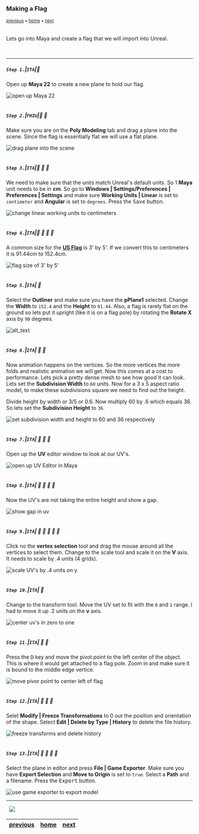 <img src="https://via.placeholder.com/1000x4/45D7CA/45D7CA" alt="drawing" height="4px"/>

### Making a Flag

<sub>[previous](../) • [home](../README.md#user-content-ue4-animated-flag) • [next](../)</sub>

<img src="https://via.placeholder.com/1000x4/45D7CA/45D7CA" alt="drawing" height="4px"/>

Lets go into Maya and create a flag that we will import into Unreal.

<br>

---


##### `Step 1.`\|`ITA`|:small_blue_diamond:

Open up **Maya 22** to create a new plane to hold our flag. 

![open up Maya 22](images/openUpMaya.png)

<img src="https://via.placeholder.com/500x2/45D7CA/45D7CA" alt="drawing" height="2px" alt = ""/>

##### `Step 2.`\|`FHIU`|:small_blue_diamond: :small_blue_diamond: 

Make sure you are on the **Poly Modeling** tab and drag a plane into the scene.  Since the flag is essentially flat we will use a flat plane.

![drag plane into the scene](images/dragPlane.png)

<img src="https://via.placeholder.com/500x2/45D7CA/45D7CA" alt="drawing" height="2px" alt = ""/>

##### `Step 3.`\|`ITA`|:small_blue_diamond: :small_blue_diamond: :small_blue_diamond:

We need to make sure that the units match Unreal's default units.  So 1 **Maya** unit needs to be in **cm**.  So go to **Windows | Settings/Preferences | Preferences | Settings** and make sure **Working Units | Linear** is set to `centimeter` and **Angular** is set to `degrees`. Press the <kbd>Save</kbd> button.

![change linear working units to centimeters](images/setUnitCM.png)

<img src="https://via.placeholder.com/500x2/45D7CA/45D7CA" alt="drawing" height="2px" alt = ""/>

##### `Step 4.`\|`ITA`|:small_blue_diamond: :small_blue_diamond: :small_blue_diamond: :small_blue_diamond:

A common size for the **[US Flag](https://en.wikipedia.org/wiki/Flag_of_the_United_States)** is 3' by 5'.  If we convert this to centimeters it is 91.44cm to 152.4cm.

![flag size of 3' by 5'](images/sizeOfFlag.png)

<img src="https://via.placeholder.com/500x2/45D7CA/45D7CA" alt="drawing" height="2px" alt = ""/>

##### `Step 5.`\|`ITA`| :small_orange_diamond:

Select the **Outliner** and make sure you have the **pPlane1** selected.  Change the **Width** to `152.4` and the **Height** to `91.44`.  Also, a flag is rarely flat on the ground so lets put it upright (like it is on a flag pole) by rotating the **Rotate X** axis by `90` degrees.

![alt_text](images/changeScaleAndRotation.png)

<img src="https://via.placeholder.com/500x2/45D7CA/45D7CA" alt="drawing" height="2px" alt = ""/>

##### `Step 6.`\|`ITA`| :small_orange_diamond: :small_blue_diamond:

Now animation happens on the vertices.  So the more vertices the more folds and realistic animation we will get.  Now this comes at a cost to performance.  Lets pick a pretty dense mesh to see how good it can look. Lets set the **Subdivision Width** to `60` units.  Now for a 3 x 5 aspect ratio model, to make these subdivisions square we need to find out the height.

Divide height by width or 3/5 or 0.6.  Now multiply 60 by .6 which equals 36. So lets set the **Subdivision Height** to `36`.

![set subdivision width and height to 60 and 36 respectively](images/subD.png)

<img src="https://via.placeholder.com/500x2/45D7CA/45D7CA" alt="drawing" height="2px" alt = ""/>

##### `Step 7.`\|`ITA`| :small_orange_diamond: :small_blue_diamond: :small_blue_diamond:

Open up the **UV** editor window to look at our UV's.

![open up UV Editor in Maya](images/openUpUVEditor.png)

<img src="https://via.placeholder.com/500x2/45D7CA/45D7CA" alt="drawing" height="2px" alt = ""/>

##### `Step 8.`\|`ITA`| :small_orange_diamond: :small_blue_diamond: :small_blue_diamond: :small_blue_diamond:

Now the UV's are not taking the entire height and show a gap. 

![show gap in uv](images/UVGap.png)

<img src="https://via.placeholder.com/500x2/45D7CA/45D7CA" alt="drawing" height="2px" alt = ""/>

##### `Step 9.`\|`ITA`| :small_orange_diamond: :small_blue_diamond: :small_blue_diamond: :small_blue_diamond: :small_blue_diamond:

Click no the **vertex selection** tool and drag the mouse around all the vertices to select them.  Change to the scale tool and scale it on the **V** axis.  It needs to scale by .4 units (4 grids).

![scale UV's by .4 units on y](images/UVEdtior.png)

<img src="https://via.placeholder.com/500x2/45D7CA/45D7CA" alt="drawing" height="2px" alt = ""/>

##### `Step 10.`\|`ITA`| :large_blue_diamond:

Change to the transform tool. Move the UV set to fit with the `0` and `1` range.  I had to move it up .2 units on the **v** axis.

![center uv's in zero to one](images/moveUVtoZeroOne.png)

<img src="https://via.placeholder.com/500x2/45D7CA/45D7CA" alt="drawing" height="2px" alt = ""/>

##### `Step 11.`\|`ITA`| :large_blue_diamond: :small_blue_diamond: 

Press the <kbd>D</kbd> key and move the pivot point to the left center of the object.  This is where it would get attached to a flag pole.  Zoom in and make sure it is bound to the middle edge vertice.

![move pivor point to center left of flag](images/pressDCenterPivot.png)

<img src="https://via.placeholder.com/500x2/45D7CA/45D7CA" alt="drawing" height="2px" alt = ""/>


##### `Step 12.`\|`ITA`| :large_blue_diamond: :small_blue_diamond: :small_blue_diamond: 

Selet **Modify | Freeze Transformations** to 0 out the position and orientation of the shape.  Select **Edit | Delete by Type | History** to delete the file history. 

![freeze transforms and delete history](images/cleanFile.png)

<img src="https://via.placeholder.com/500x2/45D7CA/45D7CA" alt="drawing" height="2px" alt = ""/>

##### `Step 13.`\|`ITA`| :large_blue_diamond: :small_blue_diamond: :small_blue_diamond:  :small_blue_diamond: 

Select the plane in editor and press **File | Game Exporter**.  Make sure you have **Export Selection** and **Move to Origin** is set to `true`. Select a **Path** and a filename.  Press the <kbd>Export</kbd> button.

![use game exporter to export model](images/exportModel.png)

___


<img src="https://via.placeholder.com/1000x4/dba81a/dba81a" alt="drawing" height="4px" alt = ""/>

<img src="https://via.placeholder.com/1000x100/45D7CA/000000/?text=Next Up - Bring Model Into Unreal">

<img src="https://via.placeholder.com/1000x4/dba81a/dba81a" alt="drawing" height="4px" alt = ""/>

| [previous](../)| [home](../README.md#user-content-ue4-animated-flag) | [next](../)|
|---|---|---|
